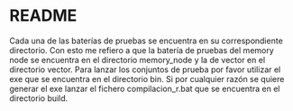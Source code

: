 # README #

Cada una de las baterías de pruebas se encuentra en su correspondiente directorio. Con esto me refiero a que la batería de pruebas del memory node se encuentra en el directorio memory_node y la de vector en
el directorio vector. Para lanzar los conjuntos de prueba por favor utilizar el exe que se encuentra en el directorio bin. Si por cualquier razón se quiere generar el exe lanzar el fichero compilacion_r.bat que
se encuentra en el directorio build.
